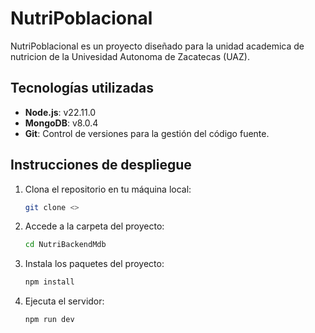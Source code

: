 # NutriPoblacional

NutriPoblacional es un proyecto diseñado para la unidad academica de nutricion de la Univesidad Autonoma de Zacatecas (UAZ).

## Tecnologías utilizadas

- **Node.js**: v22.11.0  
- **MongoDB**: v8.0.4  
- **Git**: Control de versiones para la gestión del código fuente.

## Instrucciones de despliegue

1. Clona el repositorio en tu máquina local:
   ```bash
   git clone <>

2. Accede a la carpeta del proyecto:
    ```bash
   cd NutriBackendMdb

3. Instala los paquetes del proyecto:
    ```bash
    npm install

4. Ejecuta el servidor:
    ```bash
    npm run dev